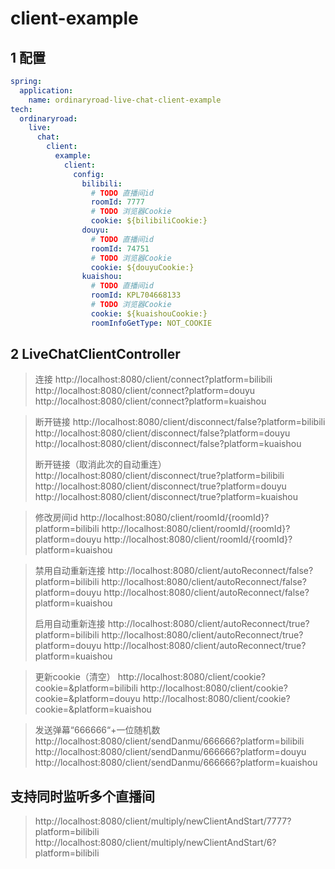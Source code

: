 # client-example

## 1 配置

```yaml
spring:
  application:
    name: ordinaryroad-live-chat-client-example
tech:
  ordinaryroad:
    live:
      chat:
        client:
          example:
            client:
              config:
                bilibili:
                  # TODO 直播间id
                  roomId: 7777
                  # TODO 浏览器Cookie
                  cookie: ${bilibiliCookie:}
                douyu:
                  # TODO 直播间id
                  roomId: 74751
                  # TODO 浏览器Cookie
                  cookie: ${douyuCookie:}
                kuaishou:
                  # TODO 直播间id
                  roomId: KPL704668133
                  # TODO 浏览器Cookie
                  cookie: ${kuaishouCookie:}
                  roomInfoGetType: NOT_COOKIE
```

## 2 LiveChatClientController

> 连接
> http://localhost:8080/client/connect?platform=bilibili
> http://localhost:8080/client/connect?platform=douyu
> http://localhost:8080/client/connect?platform=kuaishou

> 断开链接
> http://localhost:8080/client/disconnect/false?platform=bilibili
> http://localhost:8080/client/disconnect/false?platform=douyu
> http://localhost:8080/client/disconnect/false?platform=kuaishou
>
> 断开链接（取消此次的自动重连）
> http://localhost:8080/client/disconnect/true?platform=bilibili
> http://localhost:8080/client/disconnect/true?platform=douyu
> http://localhost:8080/client/disconnect/true?platform=kuaishou

> 修改房间id
> http://localhost:8080/client/roomId/{roomId}?platform=bilibili
> http://localhost:8080/client/roomId/{roomId}?platform=douyu
> http://localhost:8080/client/roomId/{roomId}?platform=kuaishou

> 禁用自动重新连接
> http://localhost:8080/client/autoReconnect/false?platform=bilibili
> http://localhost:8080/client/autoReconnect/false?platform=douyu
> http://localhost:8080/client/autoReconnect/false?platform=kuaishou
>
> 启用自动重新连接
> http://localhost:8080/client/autoReconnect/true?platform=bilibili
> http://localhost:8080/client/autoReconnect/true?platform=douyu
> http://localhost:8080/client/autoReconnect/true?platform=kuaishou

> 更新cookie（清空）
> http://localhost:8080/client/cookie?cookie=&platform=bilibili
> http://localhost:8080/client/cookie?cookie=&platform=douyu
> http://localhost:8080/client/cookie?cookie=&platform=kuaishou

> 发送弹幕“666666“+一位随机数
> http://localhost:8080/client/sendDanmu/666666?platform=bilibili
> http://localhost:8080/client/sendDanmu/666666?platform=douyu
> http://localhost:8080/client/sendDanmu/666666?platform=kuaishou

## 支持同时监听多个直播间

> http://localhost:8080/client/multiply/newClientAndStart/7777?platform=bilibili
> http://localhost:8080/client/multiply/newClientAndStart/6?platform=bilibili
